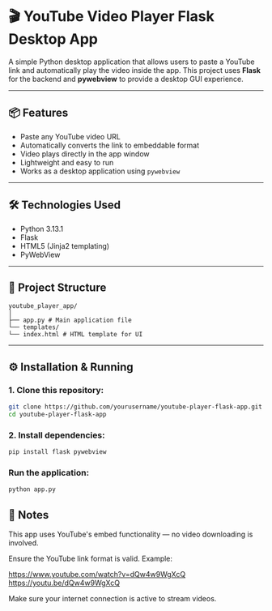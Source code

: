 # 🎬 YouTube Video Player Flask Desktop App

A simple Python desktop application that allows users to paste a YouTube link and automatically play the video inside the app. This project uses **Flask** for the backend and **pywebview** to provide a desktop GUI experience.

---

## 📦 Features

- Paste any YouTube video URL
- Automatically converts the link to embeddable format
- Video plays directly in the app window
- Lightweight and easy to run
- Works as a desktop application using `pywebview`

---

## 🛠️ Technologies Used

- Python 3.13.1
- Flask
- HTML5 (Jinja2 templating)
- PyWebView

---

## 📁 Project Structure
```
youtube_player_app/
│
├── app.py # Main application file
└── templates/
└── index.html # HTML template for UI
```

---

## ⚙️ Installation & Running

### 1. Clone this repository:
```bash
git clone https://github.com/yourusername/youtube-player-flask-app.git
cd youtube-player-flask-app
```
### 2. Install dependencies:
```bash
pip install flask pywebview
```
### Run the application:
```bash
python app.py
```

## 📌 Notes
This app uses YouTube's embed functionality — no video downloading is involved.

Ensure the YouTube link format is valid. Example:

https://www.youtube.com/watch?v=dQw4w9WgXcQ
https://youtu.be/dQw4w9WgXcQ

Make sure your internet connection is active to stream videos.
